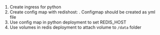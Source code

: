 1. Create ingress for python 
2. Create config map with redishost: <redis-service-name> . Configmap should be created as yml file
3. Use config map in python deployment to set REDIS_HOST
4. Use volumes in redis deployment to attach volume to `/data` folder